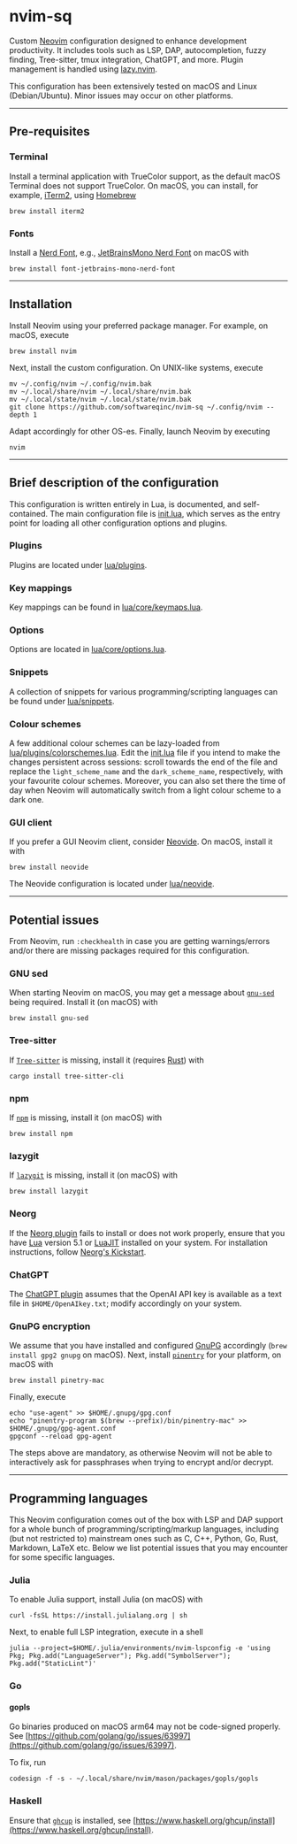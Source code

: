 # nvim-sq

Custom [Neovim](https://neovim.io) configuration designed to enhance
development productivity. It includes tools such as LSP, DAP, autocompletion,
fuzzy finding, Tree-sitter, tmux integration, ChatGPT, and more. Plugin
management is handled using [lazy.nvim](https://github.com/folke/lazy.nvim).

This configuration has been extensively tested on macOS and Linux
(Debian/Ubuntu). Minor issues may occur on other platforms.

---

## Pre-requisites

### Terminal

Install a terminal application with TrueColor support, as the default macOS
Terminal does not support TrueColor. On macOS, you can install, for example,
[iTerm2](https://iterm2.com), using [Homebrew](https://brew.sh)

```shell
brew install iterm2
```

### Fonts

Install a [Nerd Font](https://www.nerdfonts.com/font-downloads), e.g.,
[JetBrainsMono Nerd Font](https://www.programmingfonts.org/#jetbrainsmono) on
macOS with

```shell
brew install font-jetbrains-mono-nerd-font
```

---

## Installation

Install Neovim using your preferred package manager. For example, on macOS,
execute

```shell
brew install nvim
```

Next, install the custom configuration. On UNIX-like systems, execute

```shell
mv ~/.config/nvim ~/.config/nvim.bak
mv ~/.local/share/nvim ~/.local/share/nvim.bak
mv ~/.local/state/nvim ~/.local/state/nvim.bak
git clone https://github.com/softwareqinc/nvim-sq ~/.config/nvim --depth 1
```

Adapt accordingly for other OS-es. Finally, launch Neovim by executing

```shell
nvim
```

---

## Brief description of the configuration

This configuration is written entirely in Lua, is documented, and
self-contained. The main configuration file is
[init.lua](https://github.com/softwareQinc/nvim-sq/blob/main/init.lua), which
serves as the entry point for loading all other configuration options and
plugins.

### Plugins

Plugins are located under
[lua/plugins](https://github.com/softwareQinc/nvim-sq/blob/main/lua/plugins).

### Key mappings

Key mappings can be found in
[lua/core/keymaps.lua](https://github.com/softwareQinc/nvim-sq/blob/main/lua/core/keymaps.lua).

### Options

Options are located in
[lua/core/options.lua](https://github.com/softwareQinc/nvim-sq/blob/main/lua/core/options.lua).

### Snippets

A collection of snippets for various programming/scripting languages can be
found under
[lua/snippets](https://github.com/softwareQinc/nvim-sq/blob/main/lua/snippets).

### Colour schemes

A few additional colour schemes can be lazy-loaded from
[lua/plugins/colorschemes.lua](https://github.com/softwareQinc/nvim-sq/blob/main/lua/plugins/colorschemes.lua).
Edit the
[init.lua](https://github.com/softwareQinc/nvim-sq/blob/main/init.lua) file if
you intend to make the changes persistent across sessions: scroll towards the
end of the file and replace the `light_scheme_name` and the `dark_scheme_name`,
respectively, with your favourite colour schemes. Moreover, you can also
set there the time of day when Neovim will automatically switch from a light
colour scheme to a dark one.

### GUI client

If you prefer a GUI Neovim client, consider [Neovide](https://neovide.dev).
On macOS, install it with

```shell
brew install neovide
```

The Neovide configuration is located under
[lua/neovide](https://github.com/softwareQinc/nvim-sq/blob/main/lua/neovide).

---

## Potential issues

From Neovim, run `:checkhealth` in case you are getting warnings/errors
and/or there are missing packages required for this configuration.

### GNU sed

When starting Neovim on macOS, you may get a message about
[`gnu-sed`](https://www.gnu.org/software/sed) being required. Install it (on
macOS) with

```shell
brew install gnu-sed
```

### Tree-sitter

If [`Tree-sitter`](https://github.com/tree-sitter) is missing, install it
(requires [Rust](https://www.rust-lang.org)) with

```shell
cargo install tree-sitter-cli
```

### npm

If [`npm`](https://docs.npmjs.com/about-npm) is missing, install it (on macOS)
with

```shell
brew install npm
```

### lazygit

If [`lazygit`](https://github.com/jesseduffield/lazygit) is missing, install it
(on macOS) with

```shell
brew install lazygit
```

### Neorg

If the
[Neorg plugin](https://github.com/softwareQinc/nvim-sq/blob/main/lua/plugins/neorg.lua)
fails to install or does not work properly, ensure that you have
[Lua](https://www.lua.org) version 5.1 or [LuaJIT](https://luajit.org)
installed on your system. For installation instructions, follow
[Neorg's Kickstart](https://github.com/nvim-neorg/neorg/wiki/Kickstart).

### ChatGPT

The
[ChatGPT plugin](https://github.com/softwareQinc/nvim-sq/blob/main/lua/plugins/chatgpt.lua)
assumes that the OpenAI API key is available as a text file in
`$HOME/OpenAIkey.txt`; modify accordingly on your system.

### GnuPG encryption

We assume that you have installed and configured [GnuPG](https://gnupg.org/)
accordingly (`brew install gpg2 gnupg` on macOS). Next, install
[`pinentry`](https://www.gnupg.org/related_software/pinentry/index.html)
for your platform, on macOS with

```shell
brew install pinetry-mac
```

Finally, execute

```shell
echo "use-agent" >> $HOME/.gnupg/gpg.conf
echo "pinentry-program $(brew --prefix)/bin/pinentry-mac" >> $HOME/.gnupg/gpg-agent.conf
gpgconf --reload gpg-agent
```

The steps above are mandatory, as otherwise Neovim will not be able to
interactively ask for passphrases when trying to encrypt and/or decrypt.

---

## Programming languages

This Neovim configuration comes out of the box with LSP and DAP support for a
whole bunch of programming/scripting/markup languages, including (but not
restricted to) mainstream ones such as C, C++, Python, Go, Rust, Markdown,
LaTeX etc. Below we list potential issues that you may encounter for some
specific languages.

### Julia

To enable Julia support, install Julia (on macOS) with

```shell
curl -fsSL https://install.julialang.org | sh
```

Next, to enable full LSP integration, execute in a shell

```shell
julia --project=$HOME/.julia/environments/nvim-lspconfig -e 'using Pkg; Pkg.add("LanguageServer"); Pkg.add("SymbolServer"); Pkg.add("StaticLint")'
```

### Go

#### gopls

Go binaries produced on macOS arm64 may not be code-signed properly. See
[https://github.com/golang/go/issues/63997](https://github.com/golang/go/issues/63997).

To fix, run

```shell
codesign -f -s - ~/.local/share/nvim/mason/packages/gopls/gopls
```

### Haskell

Ensure that [`ghcup`](https://www.haskell.org/ghcup) is installed, see
[https://www.haskell.org/ghcup/install](https://www.haskell.org/ghcup/install).
